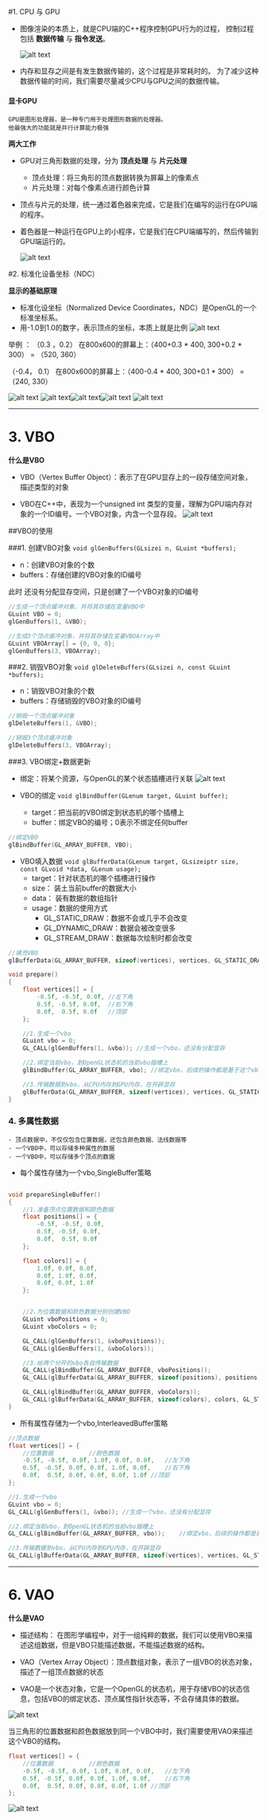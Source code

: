 #1. CPU 与 GPU
 - 图像渲染的本质上，就是CPU端的C++程序控制GPU行为的过程，
   控制过程包括 **数据传输** 与 **指令发送**。

   ![alt text](image.png)

 - 内存和显存之间是有发生数据传输的，这个过程是非常耗时的。
   为了减少这种数据传输的时间，我们需要尽量减少CPU与GPU之间的数据传输。
 
 #### 显卡GPU
    GPU是图形处理器，是一种专门用于处理图形数据的处理器。
    他最强大的功能就是并行计算能力极强

**两大工作**
 - GPU对三角形数据的处理，分为 **顶点处理** 与 **片元处理**
    - 顶点处理：将三角形的顶点数据转换为屏幕上的像素点
    - 片元处理：对每个像素点进行颜色计算

 - 顶点与片元的处理，统一通过着色器来完成，它是我们在编写的运行在GPU端的程序。
 - 着色器是一种运行在GPU上的小程序，它是我们在CPU端编写的，然后传输到GPU端运行的。
  
    ![alt text](image-3.png)

#2. 标准化设备坐标（NDC）

**显示的基础原理**
 - 标准化设坐标（Normalized Device Coordinates，NDC）是OpenGL的一个标准坐标系。
 - 用-1.0到1.0的数字，表示顶点的坐标，本质上就是比例
![alt text](image-4.png)

举例 ： （0.3 ，0.2） 在800x600的屏幕上：（400+0.3 * 400, 300+0.2 * 300） = （520, 360）

（-0.4， 0.1） 在800x600的屏幕上：（400-0.4 * 400, 300+0.1 * 300） = （240, 330）

![alt text](image-5.png)
![alt text](image-7.png)![alt text](image-8.png)![alt text](image-9.png)
![alt text](image-10.png)

---
# 3. VBO
 **什么是VBO**
 - VBO（Vertex Buffer Object）：表示了在GPU显存上的一段存储空间对象，描述类型的对象

 - VBO在C++中，表现为一个unsigned int 类型的变量，理解为GPU端内存对象的一个ID编号。一个VBO对象，内含一个显存段。
![alt text](image-11.png)

##VBO的使用

###1. 创建VBO对象
`void glGenBuffers(GLsizei n, GLuint *buffers);`
 - n：创建VBO对象的个数
 - buffers：存储创建的VBO对象的ID编号

 此时 还没有分配显存空间，只是创建了一个VBO对象的ID编号
 ```c
 //生成一个顶点缓冲对象，并将其存储在变量VBO中
 GLuint VBO = 0;
 glGenBuffers(1, &VBO);
 ```

 ```c
 //生成3个顶点缓冲对象，并将其存储在变量VBOArray中
 GLuint VBOArray[] = {0, 0, 0};    
 glGenBuffers(3, VBOArray);
```

###2. 销毁VBO对象
`void glDeleteBuffers(GLsizei n, const GLuint *buffers);`
 - n：销毁VBO对象的个数
 - buffers：存储销毁的VBO对象的ID编号

 ```c
 //销毁一个顶点缓冲对象
 glDeleteBuffers(1, &VBO);
 ```

 ```c
 //销毁3个顶点缓冲对象
 glDeleteBuffers(3, VBOArray);
```

###3. VBO绑定+数据更新
- 绑定：将某个资源，与OpenGL的某个状态插槽进行关联
    ![alt text](image-12.png)

 - VBO的绑定
    `void glBindBuffer(GLenum target, GLuint buffer);`
    - target：把当前的VBO绑定到状态机的哪个插槽上
    - buffer：绑定VBO的编号；0表示不绑定任何buffer

```c
//绑定VBO
glBindBuffer(GL_ARRAY_BUFFER, VBO);
```
- VBO填入数据
    `void glBufferData(GLenum target, GLsizeiptr size, const GLvoid *data, GLenum usage);`
    - target：针对状态机的哪个插槽进行操作
    - size： 装土当前buffer的数据大小
    - data： 装有数据的数组指针
    - usage：数据的使用方式
        - GL_STATIC_DRAW：数据不会或几乎不会改变
        - GL_DYNAMIC_DRAW：数据会被改变很多
        - GL_STREAM_DRAW：数据每次绘制时都会改变

```c
//填充VBO
glBufferData(GL_ARRAY_BUFFER, sizeof(vertices), vertices, GL_STATIC_DRAW);
```

```c
void prepare()
{
	float vertices[] = {
		-0.5f, -0.5f, 0.0f,	//左下角
		0.5f, -0.5f, 0.0f,	//右下角
		0.0f,  0.5f, 0.0f	//顶部
	};

	//1.生成一个vbo
	GLuint vbo = 0;
	GL_CALL(glGenBuffers(1, &vbo));	//生成一个vbo，还没有分配显存

	//2.绑定当前vbo，到OpenGL状态机的当前vbo插槽上
	glBindBuffer(GL_ARRAY_BUFFER, vbo);	//绑定vbo，后续的操作都是基于这个vbo的

	//3.传输数据到vbo，从CPU内存到GPU内存，在开辟显存
	glBufferData(GL_ARRAY_BUFFER, sizeof(vertices), vertices, GL_STATIC_DRAW);	//GL_STATIC_DRAW:数据不会或几乎不会改变
}
```

### 4. 多属性数据
    - 顶点数据中，不仅仅包含位置数据，还包含颜色数据、法线数据等
    - 一个VBO中，可以存储多种属性的数据
    - 一个VBO中，可以存储多个顶点的数据
    
 - 每个属性存储为一个vbo,SingleBuffer策略

```c

void prepareSingleBuffer()
{
	//1.准备顶点位置数据和颜色数据
	float positions[] = {
		-0.5f, -0.5f, 0.0f,
		0.5f, -0.5f, 0.0f,
		0.0f,  0.5f, 0.0f
	};

	float colors[] = {
		1.0f, 0.0f, 0.0f,
		0.0f, 1.0f, 0.0f,
		0.0f, 0.0f, 1.0f
	};


	//2.为位置数据和颜色数据分别创建VBO
	GLuint vboPositions = 0;
	GLuint vboColors = 0;

	GL_CALL(glGenBuffers(1, &vboPositions));
	GL_CALL(glGenBuffers(1, &vboColors));

	//3.给两个分开的vbo各自传输数据
	GL_CALL(glBindBuffer(GL_ARRAY_BUFFER, vboPositions));
	GL_CALL(glBufferData(GL_ARRAY_BUFFER, sizeof(positions), positions, GL_STATIC_DRAW));

	GL_CALL(glBindBuffer(GL_ARRAY_BUFFER, vboColors));
	GL_CALL(glBufferData(GL_ARRAY_BUFFER, sizeof(colors), colors, GL_STATIC_DRAW));
}

```




 - 所有属性存储为一个vbo,InterleavedBuffer策略
```c
//顶点数据
float vertices[] = {
    //位置数据          //颜色数据
    -0.5f, -0.5f, 0.0f, 1.0f, 0.0f, 0.0f,	//左下角
    0.5f, -0.5f, 0.0f, 0.0f, 1.0f, 0.0f,	//右下角
    0.0f,  0.5f, 0.0f, 0.0f, 0.0f, 1.0f	//顶部
};

//1.生成一个vbo
GLuint vbo = 0;
GL_CALL(glGenBuffers(1, &vbo));	//生成一个vbo，还没有分配显存

//2.绑定当前vbo，到OpenGL状态机的当前vbo插槽上
GL_CALL(glBindBuffer(GL_ARRAY_BUFFER, vbo));	//绑定vbo，后续的操作都是基于这个vbo的

//3.传输数据到vbo，从CPU内存到GPU内存，在开辟显存
GL_CALL(glBufferData(GL_ARRAY_BUFFER, sizeof(vertices), vertices, GL_STATIC_DRAW);	//GL_STATIC_DRAW:数据不会或几乎不会改变

```

---

# 6. VAO
**什么是VAO**
 - 描述结构： 在图形学编程中，对于一组纯粹的数据，我们可以使用VBO来描述这组数据，但是VBO只能描述数据，不能描述数据的结构。

 - VAO（Vertex Array Object）：顶点数组对象，表示了一组VBO的状态对象，描述了一组顶点数据的状态
 - VAO是一个状态对象，它是一个OpenGL的状态机，用于存储VBO的状态信息，包括VBO的绑定状态、顶点属性指针状态等，不会存储具体的数据。

![alt text](image-13.png)

当三角形的位置数据和颜色数据放到同一个VBO中时，我们需要使用VAO来描述这个VBO的结构。
```c
float vertices[] = {
    //位置数据          //颜色数据
    -0.5f, -0.5f, 0.0f, 1.0f, 0.0f, 0.0f,	//左下角
    0.5f, -0.5f, 0.0f, 0.0f, 1.0f, 0.0f,	//右下角
    0.0f,  0.5f, 0.0f, 0.0f, 0.0f, 1.0f	//顶部
};
```
![alt text](image-14.png)
